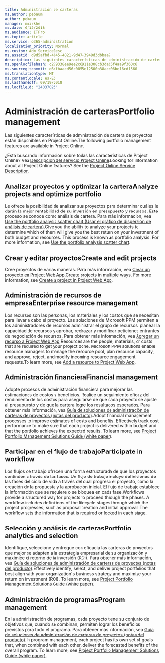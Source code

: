 ```yaml
---
title: Administración de carteras
ms.author: pebaum
author: pebaum
manager: mnirkhe
ms.date: 6/13/2018
ms.audience: ITPro
ms.topic: article
ms.service: o365-administration
localization_priority: Normal
ms.custom: Adm_ServiceDesc
ms.assetid: d9d5afbd-4045-4821-9d47-3949d3dbbaa7
description: Las siguientes características de administración de cartera de proyectos están disponibles en Project Online.
ms.openlocfilehash: c279338ee9ee2c6911e308cb3da65f4aa9f360c6
ms.sourcegitcommit: d6dfbaacd56c0855e12500b38acd06be16cd1560
ms.translationtype: MT
ms.contentlocale: es-ES
ms.lasthandoff: 09/19/2018
ms.locfileid: "24037025"
---
```

# <a name="portfolio-management"></a><span data-ttu-id="a9a12-103">Administración de carteras</span><span class="sxs-lookup"><span data-stu-id="a9a12-103">Portfolio management</span></span>

<span data-ttu-id="a9a12-104">Las siguientes características de administración de cartera de proyectos están disponibles en Project Online.</span><span class="sxs-lookup"><span data-stu-id="a9a12-104">The following portfolio management features are available in Project Online.</span></span>
  
<span data-ttu-id="a9a12-p101">¿Está buscando información sobre todas las características de Project Online? Vea [Descripción del servicio Project Online](project-online-service-description.md).</span><span class="sxs-lookup"><span data-stu-id="a9a12-p101">Looking for information about all Project Online features? See the [Project Online Service Description](project-online-service-description.md).</span></span>
  
## <a name="analyze-projects-and-optimize-portfolio"></a><span data-ttu-id="a9a12-107">Analizar proyectos y optimizar la cartera</span><span class="sxs-lookup"><span data-stu-id="a9a12-107">Analyze projects and optimize portfolio</span></span>
<span data-ttu-id="a9a12-108"><a name="bkmk_AnalyzeProjects"> </a></span><span class="sxs-lookup"><span data-stu-id="a9a12-108"></span></span>

<span data-ttu-id="a9a12-p102">Le ofrece la posibilidad de analizar sus proyectos para determinar cuáles le darán la mejor rentabilidad de su inversión en presupuesto y recursos. Este proceso se conoce como análisis de cartera. Para más información, vea [Use the portfolio analysis scatter chart (Usar el gráfico de dispersión de análisis de cartera)](http://go.microsoft.com/fwlink/?LinkID=823665&amp;clcid=0x409).</span><span class="sxs-lookup"><span data-stu-id="a9a12-p102">Give you the ability to analyze your projects to determine which of them will give you the best return on your investment of both budget and resources. This process is known as portfolio analysis. For more information, see [Use the portfolio analysis scatter chart](http://go.microsoft.com/fwlink/?LinkID=823665&amp;clcid=0x409).</span></span>
  
## <a name="create-and-edit-projects"></a><span data-ttu-id="a9a12-112">Crear y editar proyectos</span><span class="sxs-lookup"><span data-stu-id="a9a12-112">Create and edit projects</span></span>
<span data-ttu-id="a9a12-113"><a name="bkmk_CreateAndEditProjects"> </a></span><span class="sxs-lookup"><span data-stu-id="a9a12-113"></span></span>

<span data-ttu-id="a9a12-p103">Cree proyectos de varias maneras. Para más información, vea [Crear un proyecto en Project Web App](http://go.microsoft.com/fwlink/?LinkID=746895&amp;clcid=0x409).</span><span class="sxs-lookup"><span data-stu-id="a9a12-p103">Create projects in multiple ways. For more information, see [Create a project in Project Web App](http://go.microsoft.com/fwlink/?LinkID=746895&amp;clcid=0x409).</span></span>
  
## <a name="enterprise-resource-management"></a><span data-ttu-id="a9a12-116">Administración de recursos de empresa</span><span class="sxs-lookup"><span data-stu-id="a9a12-116">Enterprise resource management</span></span>
<span data-ttu-id="a9a12-117"><a name="bkmk_ResourceManagement"> </a></span><span class="sxs-lookup"><span data-stu-id="a9a12-117"></span></span>

<span data-ttu-id="a9a12-p104">Los recursos son las personas, los materiales y los costos que se necesitan para llevar a cabo el proyecto. Las soluciones de Microsoft PPM permiten a los administradores de recursos administrar el grupo de recursos, planear la capacidad de recursos y aprobar, rechazar y modificar peticiones entrantes de negociación de recursos. Para obtener más información, vea [Agregar un recurso a Project Web App](https://go.microsoft.com/fwlink/p/?LinkId=271320).</span><span class="sxs-lookup"><span data-stu-id="a9a12-p104">Resources are the people, materials, or costs that are required to get your project done. Microsoft PPM solutions enable resource managers to manage the resource pool, plan resource capacity, and approve, reject, and modify incoming resource engagement requests.To learn more, see [Add a resource to Project Web App](https://go.microsoft.com/fwlink/p/?LinkId=271320).</span></span>
  
## <a name="financial-management"></a><span data-ttu-id="a9a12-120">Administración financiera</span><span class="sxs-lookup"><span data-stu-id="a9a12-120">Financial management</span></span>
<span data-ttu-id="a9a12-121"><a name="bkmk_FinancialManagement"> </a></span><span class="sxs-lookup"><span data-stu-id="a9a12-121"></span></span>

<span data-ttu-id="a9a12-p105">Adopte procesos de administración financiera para mejorar las estimaciones de costos y beneficios. Realice un seguimiento eficaz del rendimiento de los costos para asegurarse de que cada proyecto se ajuste al presupuesto y de que la cartera logre los resultados esperados. Para obtener más información, vea [Guía de soluciones de administración de carteras de proyectos (notas del producto)](https://go.microsoft.com/fwlink/p/?LinkId=402633).</span><span class="sxs-lookup"><span data-stu-id="a9a12-p105">Adopt financial management processes to improve estimates of costs and benefits. Effectively track cost performance to make sure that each project is delivered within budget and that the portfolio achieves the expected results. To learn more, see [Project Portfolio Management Solutions Guide (white paper)](https://go.microsoft.com/fwlink/p/?LinkId=402633).</span></span>
  
## <a name="participate-in-workflow"></a><span data-ttu-id="a9a12-125">Participar en el flujo de trabajo</span><span class="sxs-lookup"><span data-stu-id="a9a12-125">Participate in workflow</span></span>
<span data-ttu-id="a9a12-126"><a name="bkmk_ParticipateInWorkflow"> </a></span><span class="sxs-lookup"><span data-stu-id="a9a12-126"></span></span>

<span data-ttu-id="a9a12-p106">Los flujos de trabajo ofrecen una forma estructurada de que los proyectos continúen a través de las fases. Un flujo de trabajo incluye definiciones de las fases del ciclo de vida a través del cual progresa el proyecto, como la creación de la propuesta y la aprobación inicial. El flujo de trabajo establece la información que se requiere o se bloquea en cada fase.</span><span class="sxs-lookup"><span data-stu-id="a9a12-p106">Workflows provide a structured way for projects to proceed through the phases. A workflow includes definitions of the lifecycle stages through which the project progresses, such as proposal creation and initial approval. The workflow sets the information that is required or locked in each stage.</span></span>
  
## <a name="portfolio-analytics-and-selection"></a><span data-ttu-id="a9a12-130">Selección y análisis de carteras</span><span class="sxs-lookup"><span data-stu-id="a9a12-130">Portfolio analytics and selection</span></span>
<span data-ttu-id="a9a12-131"><a name="bkmk_PortfolioAnalyticsandSelection"> </a></span><span class="sxs-lookup"><span data-stu-id="a9a12-131"></span></span>

<span data-ttu-id="a9a12-p107">Identifique, seleccione y entregue con eficacia las carteras de proyectos que mejor se adapten a la estrategia empresarial de su organización y maximice el retorno de la inversión (ROI). Para obtener más información, vea [Guía de soluciones de administración de carteras de proyectos (notas del producto)](https://go.microsoft.com/fwlink/p/?LinkId=402633).</span><span class="sxs-lookup"><span data-stu-id="a9a12-p107">Effectively identify, select, and deliver project portfolios that best align with your organization's business strategy and maximize your return on investment (ROI). To learn more, see [Project Portfolio Management Solutions Guide (white paper)](https://go.microsoft.com/fwlink/p/?LinkId=402633).</span></span>
  
## <a name="program-management"></a><span data-ttu-id="a9a12-134">Administración de programas</span><span class="sxs-lookup"><span data-stu-id="a9a12-134">Program management</span></span>
<span data-ttu-id="a9a12-135"><a name="bkmk_ProgramManagement"> </a></span><span class="sxs-lookup"><span data-stu-id="a9a12-135"></span></span>

<span data-ttu-id="a9a12-p108">En la administración de programas, cada proyecto tiene su conjunto de objetivos que, cuando se combinan, permiten lograr los beneficios previstos para todo el programa. Para obtener más información, vea [Guía de soluciones de administración de carteras de proyectos (notas del producto)](https://go.microsoft.com/fwlink/p/?LinkId=402633).</span><span class="sxs-lookup"><span data-stu-id="a9a12-p108">In program management, each project has its own set of goals that, when combined with each other, deliver the forecasted benefits of the overall program. To learn more, see [Project Portfolio Management Solutions Guide (white paper)](https://go.microsoft.com/fwlink/p/?LinkId=402633).</span></span>
  

